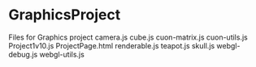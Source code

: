 GraphicsProject
===============

Files for Graphics project
camera.js
cube.js
cuon-matrix.js
cuon-utils.js
Project1v10.js
ProjectPage.html
renderable.js
teapot.js
skull.js
webgl-debug.js
webgl-utils.js
